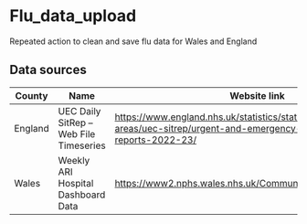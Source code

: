 # Flu_data_upload

Repeated action to clean and save flu data for Wales and England

## Data sources

| County | Name | Website link | Direct data link |
| --- | --- | --- | --- |
| England	| UEC Daily SitRep – Web File Timeseries| https://www.england.nhs.uk/statistics/statistical-work-areas/uec-sitrep/urgent-and-emergency-care-daily-situation-reports-2022-23/ | https://www.england.nhs.uk/statistics/wp-content/uploads/sites/2/2022/12/UEC-Daily-SitRep-Web-File-Timeseries-2.xlsx |
| Wales	| Weekly ARI Hospital Dashboard Data | https://www2.nphs.wales.nhs.uk/CommunitySurveillanceDocs.nsf | https://www2.nphs.wales.nhs.uk/CommunitySurveillanceDocs.nsf/3dc04669c9e1eaa880257062003b246b/023d7e78efdbcc3980258917005779d4/$FILE/Weekly%20ARI%20hospital%20dashboard%20data%20-%20last%2090%20days.xlsx |
